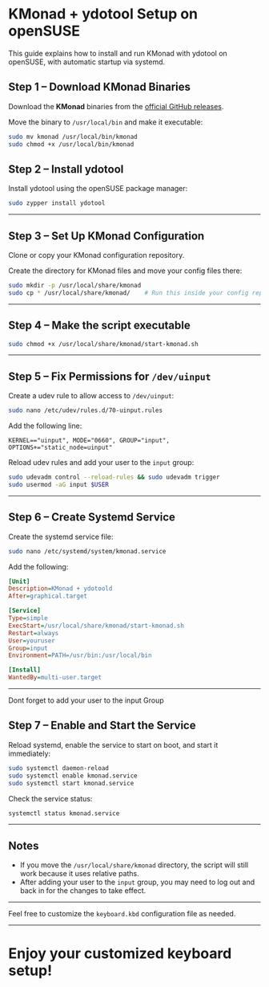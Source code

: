 # KMonad + ydotool Setup on openSUSE

This guide explains how to install and run KMonad with ydotool on openSUSE, with automatic startup via systemd.

## Step 1 – Download KMonad Binaries

Download the **KMonad** binaries from the [official GitHub releases](https://github.com/kmonad/kmonad/releases).

Move the binary to `/usr/local/bin` and make it executable:

```bash
sudo mv kmonad /usr/local/bin/kmonad
sudo chmod +x /usr/local/bin/kmonad
````


## Step 2 – Install ydotool

Install ydotool using the openSUSE package manager:

```bash
sudo zypper install ydotool
```

---

## Step 3 – Set Up KMonad Configuration

Clone or copy your KMonad configuration repository.

Create the directory for KMonad files and move your config files there:

```bash
sudo mkdir -p /usr/local/share/kmonad
sudo cp * /usr/local/share/kmonad/    # Run this inside your config repo folder
```

---

## Step 4 – Make the script executable

```bash
sudo chmod +x /usr/local/share/kmonad/start-kmonad.sh
```

---

## Step 5 – Fix Permissions for `/dev/uinput`

Create a udev rule to allow access to `/dev/uinput`:

```bash
sudo nano /etc/udev/rules.d/70-uinput.rules
```

Add the following line:

```
KERNEL=="uinput", MODE="0660", GROUP="input", OPTIONS+="static_node=uinput"
```

Reload udev rules and add your user to the `input` group:

```bash
sudo udevadm control --reload-rules && sudo udevadm trigger
sudo usermod -aG input $USER
```

---

## Step 6 – Create Systemd Service

Create the systemd service file:

```bash
sudo nano /etc/systemd/system/kmonad.service
```

Add the following:

```ini
[Unit]
Description=KMonad + ydotoold
After=graphical.target

[Service]
Type=simple
ExecStart=/usr/local/share/kmonad/start-kmonad.sh
Restart=always
User=youruser
Group=input
Environment=PATH=/usr/bin:/usr/local/bin

[Install]
WantedBy=multi-user.target
```

---

Dont forget to add your user to the input Group

## Step 7 – Enable and Start the Service

Reload systemd, enable the service to start on boot, and start it immediately:

```bash
sudo systemctl daemon-reload
sudo systemctl enable kmonad.service
sudo systemctl start kmonad.service
```

Check the service status:

```bash
systemctl status kmonad.service
```

---

## Notes

* If you move the `/usr/local/share/kmonad` directory, the script will still work because it uses relative paths.
* After adding your user to the `input` group, you may need to log out and back in for the changes to take effect.

---

Feel free to customize the `keyboard.kbd` configuration file as needed.

---

# Enjoy your customized keyboard setup!

```
```
